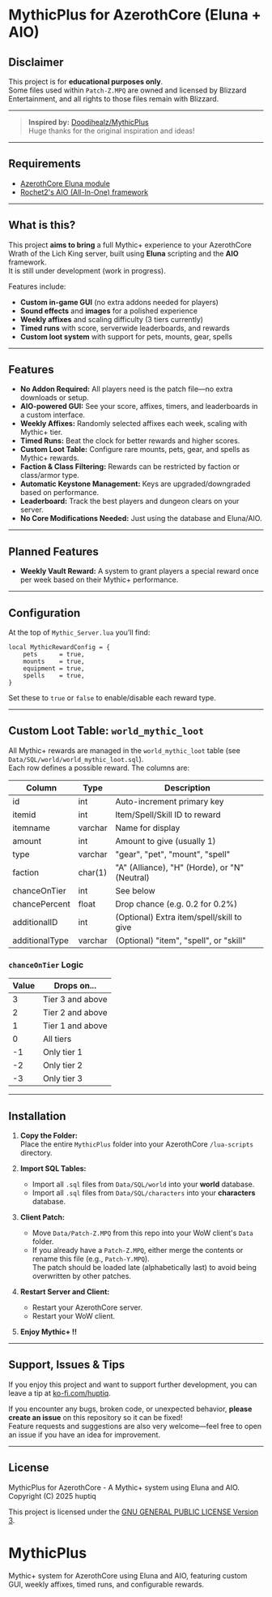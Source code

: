 # MythicPlus for AzerothCore (Eluna + AIO)

## Disclaimer

This project is for **educational purposes only**.  
Some files used within `Patch-Z.MPQ` are owned and licensed by Blizzard Entertainment, and all rights to those files remain with Blizzard.

---

> **Inspired by:** [Doodihealz/MythicPlus](https://github.com/Doodihealz/MythicPlus)  
> Huge thanks for the original inspiration and ideas!

---

## Requirements

- [AzerothCore Eluna module](https://github.com/azerothcore/mod-eluna)
- [Rochet2's AIO (All-In-One) framework](https://github.com/Rochet2/AIO)

---

## What is this?

This project **aims to bring** a full Mythic+ experience to your AzerothCore Wrath of the Lich King server, built using **Eluna** scripting and the **AIO** framework.  
It is still under development (work in progress).

Features include:

- **Custom in-game GUI** (no extra addons needed for players)
- **Sound effects** and **images** for a polished experience
- **Weekly affixes** and scaling difficulty (3 tiers currently)
- **Timed runs** with score, serverwide leaderboards, and rewards
- **Custom loot system** with support for pets, mounts, gear, spells

---

## Features

- **No Addon Required:** All players need is the patch file—no extra downloads or setup.
- **AIO-powered GUI:** See your score, affixes, timers, and leaderboards in a custom interface.
- **Weekly Affixes:** Randomly selected affixes each week, scaling with Mythic+ tier.
- **Timed Runs:** Beat the clock for better rewards and higher scores.
- **Custom Loot Table:** Configure rare mounts, pets, gear, and spells as Mythic+ rewards.
- **Faction & Class Filtering:** Rewards can be restricted by faction or class/armor type.
- **Automatic Keystone Management:** Keys are upgraded/downgraded based on performance.
- **Leaderboard:** Track the best players and dungeon clears on your server.
- **No Core Modifications Needed:** Just using the database and Eluna/AIO.

---

## Planned Features

- **Weekly Vault Reward:** A system to grant players a special reward once per week based on their Mythic+ performance.

---

## Configuration

At the top of `Mythic_Server.lua` you’ll find:

    local MythicRewardConfig = {
        pets      = true,
        mounts    = true,
        equipment = true,
        spells    = true,
    }

Set these to `true` or `false` to enable/disable each reward type.

---

## Custom Loot Table: `world_mythic_loot`

All Mythic+ rewards are managed in the `world_mythic_loot` table (see `Data/SQL/world/world_mythic_loot.sql`).  
Each row defines a possible reward. The columns are:

| Column         | Type        | Description                                                                                 |
|----------------|-------------|---------------------------------------------------------------------------------------------|
| id             | int         | Auto-increment primary key                                                                  |
| itemid         | int         | Item/Spell/Skill ID to reward                                                               |
| itemname       | varchar     | Name for display                                                                            |
| amount         | int         | Amount to give (usually 1)                                                                  |
| type           | varchar     | "gear", "pet", "mount", "spell"                                                             |
| faction        | char(1)     | "A" (Alliance), "H" (Horde), or "N" (Neutral)                                               |
| chanceOnTier   | int         | See below                                                                                   |
| chancePercent  | float       | Drop chance (e.g. 0.2 for 0.2%)                                                             |
| additionalID   | int         | (Optional) Extra item/spell/skill to give                                                   |
| additionalType | varchar     | (Optional) "item", "spell", or "skill"                                                      |

### `chanceOnTier` Logic

| Value | Drops on...           |
|-------|-----------------------|
| 3     | Tier 3 and above      |
| 2     | Tier 2 and above      |
| 1     | Tier 1 and above      |
| 0     | All tiers             |
| -1    | Only tier 1           |
| -2    | Only tier 2           |
| -3    | Only tier 3           |

---

## Installation

1. **Copy the Folder:**  
   Place the entire `MythicPlus` folder into your AzerothCore `/lua-scripts` directory.

2. **Import SQL Tables:**  
   - Import all `.sql` files from `Data/SQL/world` into your **world** database.
   - Import all `.sql` files from `Data/SQL/characters` into your **characters** database.

3. **Client Patch:**  
   - Move `Data/Patch-Z.MPQ` from this repo into your WoW client's `Data` folder.
   - If you already have a `Patch-Z.MPQ`, either merge the contents or rename this file (e.g., `Patch-Y.MPQ`).  
     The patch should be loaded late (alphabetically last) to avoid being overwritten by other patches.

4. **Restart Server and Client:**  
   - Restart your AzerothCore server.
   - Restart your WoW client.

5. **Enjoy Mythic+ !!**  


---

## Support, Issues & Tips

If you enjoy this project and want to support further development, you can leave a tip at [ko-fi.com/huptiq](https://ko-fi.com/huptiq).

If you encounter any bugs, broken code, or unexpected behavior, **please create an issue** on this repository so it can be fixed!  
Feature requests and suggestions are also very welcome—feel free to open an issue if you have an idea for improvement.

---

## License

MythicPlus for AzerothCore - A Mythic+ system using Eluna and AIO.  
Copyright (C) 2025 huptiq

This project is licensed under the [GNU GENERAL PUBLIC LICENSE Version 3](LICENSE).
# MythicPlus
Mythic+ system for AzerothCore using Eluna and AIO, featuring custom GUI, weekly affixes, timed runs, and configurable rewards.
